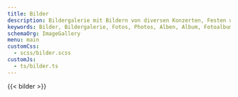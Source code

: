 ```yaml
---
title: Bilder
description: Bildergalerie mit Bildern von diversen Konzerten, Festen und anderen Anlässen des Musikvereins Wollbach.
keywords: Bilder, Bildergalerie, Fotos, Photos, Alben, Album, Fotoalbum
schemaOrg: ImageGallery
menu: main
customCss:
  - scss/bilder.scss
customJs:
  - ts/bilder.ts
---
```


{{< bilder >}}
